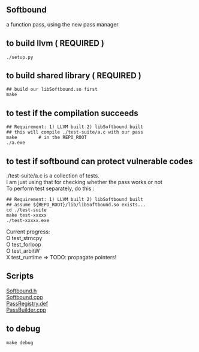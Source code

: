 ## Softbound
a function pass, using the new pass manager


## to build llvm ( REQUIRED )
```
./setup.py
```

## to build shared library ( REQUIRED )
```
## build our libSoftbound.so first
make 
```

## to test if the compilation succeeds
```
## Requirement: 1) LLVM built 2) libSoftbound built
## this will compile ./test-suite/a.c with our pass
make        # in the REPO_ROOT
./a.exe
```

## to test if softbound can protect vulnerable codes 
./test-suite/a.c is a collection of tests.  
I am just using that for checking whether the pass works or not  
To perform test separately, do this :  
```
## Requirement: 1) LLVM built 2) libSoftbound built
## assume ${REPO_ROOT}/lib/libSoftbound.so exists...
cd ./test-suite
make test-xxxxx
./test-xxxxx.exe
```
Current progress:  
O test_strncpy  
O test_forloop  
O test_arbitW  
X test_runtime => TODO: propagate pointers!  


## Scripts
[Softbound.h](llvm-project-13.0.0.src/llvm/include/llvm/Transforms/Utils/Softbound.h)  
[Softbound.cpp](llvm-project-13.0.0.src/llvm/lib/Transforms/Utils/Softbound.cpp)  
[PassRegistry.def](llvm-project-13.0.0.src/llvm/lib/Passes/PassRegistry.def)  
[PassBuilder.cpp](llvm-project-13.0.0.src/llvm/lib/Passes/PassBuilder.cpp)  


## to debug
```
make debug
```


